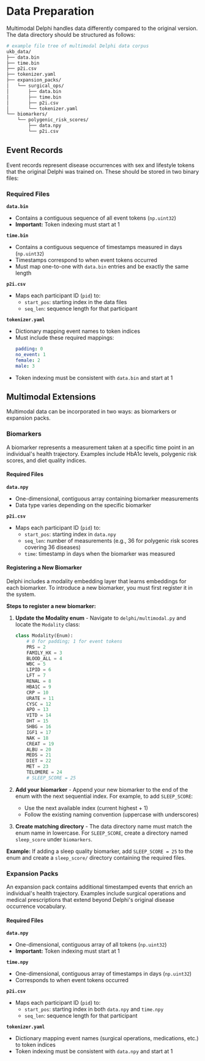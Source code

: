 # Data Preparation

Multimodal Delphi handles data differently compared to the original version. The data directory should be structured as follows:

```bash
# example file tree of multimodal Delphi data corpus
ukb_data/
├── data.bin
├── time.bin
├── p2i.csv
├── tokenizer.yaml
├── expansion_packs/
│   └── surgical_ops/
│       ├── data.bin
│       ├── time.bin
│       ├── p2i.csv
│       └── tokenizer.yaml
└── biomarkers/
    └── polygenic_risk_scores/
        ├── data.npy
        └── p2i.csv
```

## Event Records

Event records represent disease occurrences with sex and lifestyle tokens that the original Delphi was trained on. These should be stored in two binary files:

### Required Files

**`data.bin`**
- Contains a contiguous sequence of all event tokens (`np.uint32`)
- **Important:** Token indexing must start at 1

**`time.bin`**
- Contains a contiguous sequence of timestamps measured in days (`np.uint32`)
- Timestamps correspond to when event tokens occurred
- Must map one-to-one with `data.bin` entries and be exactly the same length

**`p2i.csv`**
- Maps each participant ID (`pid`) to:
  - `start_pos`: starting index in the data files
  - `seq_len`: sequence length for that participant

**`tokenizer.yaml`**
- Dictionary mapping event names to token indices
- Must include these required mappings:
  ```yaml
  padding: 0
  no_event: 1
  female: 2
  male: 3
  ```
- Token indexing must be consistent with `data.bin` and start at 1

## Multimodal Extensions

Multimodal data can be incorporated in two ways: as biomarkers or expansion packs.

### Biomarkers

A biomarker represents a measurement taken at a specific time point in an individual's health trajectory. Examples include HbA1c levels, polygenic risk scores, and diet quality indices.

#### Required Files

**`data.npy`**
- One-dimensional, contiguous array containing biomarker measurements
- Data type varies depending on the specific biomarker

**`p2i.csv`**
- Maps each participant ID (`pid`) to:
  - `start_pos`: starting index in `data.npy`
  - `seq_len`: number of measurements (e.g., 36 for polygenic risk scores covering 36 diseases)
  - `time`: timestamp in days when the biomarker was measured

#### Registering a New Biomarker

Delphi includes a modality embedding layer that learns embeddings for each biomarker. To introduce a new biomarker, you must first register it in the system.

**Steps to register a new biomarker:**

1. **Update the Modality enum** - Navigate to `delphi/multimodal.py` and locate the `Modality` class:

    ```python
    class Modality(Enum):
        # 0 for padding; 1 for event tokens
        PRS = 2
        FAMILY_HX = 3
        BLOOD_ALL = 4
        WBC = 5
        LIPID = 6
        LFT = 7
        RENAL = 8
        HBA1C = 9
        CRP = 10
        URATE = 11
        CYSC = 12
        APO = 13
        VITD = 14
        DHT = 15
        SHBG = 16
        IGF1 = 17
        NAK = 18
        CREAT = 19
        ALBU = 20
        MEDS = 21
        DIET = 22
        MET = 23
        TELOMERE = 24
        # SLEEP_SCORE = 25
    ```

2. **Add your biomarker** - Append your new biomarker to the end of the enum with the next sequential index. For example, to add `SLEEP_SCORE`:
   - Use the next available index (current highest + 1)
   - Follow the existing naming convention (uppercase with underscores)

3. **Create matching directory** - The data directory name must match the enum name in lowercase. For `SLEEP_SCORE`, create a directory named `sleep_score` under `biomarkers`.

**Example:**
If adding a sleep quality biomarker, add `SLEEP_SCORE = 25` to the enum and create a `sleep_score/` directory containing the required files.

### Expansion Packs

An expansion pack contains additional timestamped events that enrich an individual's health trajectory. Examples include surgical operations and medical prescriptions that extend beyond Delphi's original disease occurrence vocabulary.

#### Required Files

**`data.npy`**
- One-dimensional, contiguous array of all tokens (`np.uint32`)
- **Important:** Token indexing must start at 1

**`time.npy`**
- One-dimensional, contiguous array of timestamps in days (`np.uint32`)
- Corresponds to when event tokens occurred

**`p2i.csv`**
- Maps each participant ID (`pid`) to:
  - `start_pos`: starting index in both `data.npy` and `time.npy`
  - `seq_len`: sequence length for that participant

**`tokenizer.yaml`**
- Dictionary mapping event names (surgical operations, medications, etc.) to token indices
- Token indexing must be consistent with `data.npy` and start at 1
